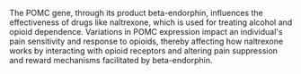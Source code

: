 The POMC gene, through its product beta-endorphin, influences the effectiveness of drugs like naltrexone, which is used for treating alcohol and opioid dependence. Variations in POMC expression impact an individual's pain sensitivity and response to opioids, thereby affecting how naltrexone works by interacting with opioid receptors and altering pain suppression and reward mechanisms facilitated by beta-endorphin.